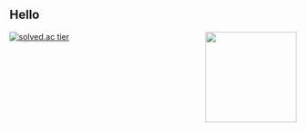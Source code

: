 ## Hello

[![solved.ac tier](http://mazassumnida.wtf/api/generate_badge?boj=hipo_son)](https://solved.ac/hipo_son)
<img align="right" src="http://mazassumnida.wtf/api/v2/generate_badge?boj=hipo_son" height="160">
<!--
**hipo-son/hipo-son** is a ✨ _special_ ✨ repository because its `README.md` (this file) appears on your GitHub profile.

Here are some ideas to get you started:

- 🔭 I’m currently working on ...
- 🌱 I’m currently learning ...
- 👯 I’m looking to collaborate on ...
- 🤔 I’m looking for help with ...
- 💬 Ask me about ...
- 📫 How to reach me: ...
- 😄 Pronouns: ...
- ⚡ Fun fact: ...
-->
